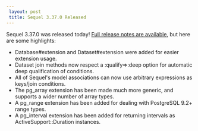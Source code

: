 ```yaml
---
 layout: post
 title: Sequel 3.37.0 Released
---
```


Sequel 3.37.0 was released today!  <a href="/rdoc/files/doc/release_notes/3_37_0_txt.html">Full release notes are available</a>, but here are some highlights:

* Database#extension and Dataset#extension were added for easier extension usage.
* Dataset join methods now respect a :qualify=>:deep option for automatic deep qualification of conditions.
* All of Sequel's model associations can now use arbitrary expressions as keys/join conditions.
* The pg_array extension has been made much more generic, and supports a wider number of array types.
* A pg_range extension has been added for dealing with PostgreSQL 9.2+ range types.
* A pg_interval extension has been added for returning intervals as ActiveSupport::Duration instances.
